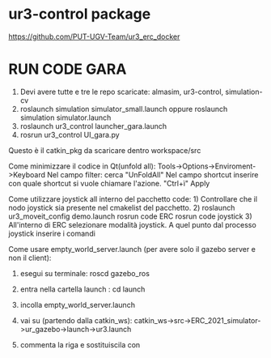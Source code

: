 # ur3-control package
https://github.com/PUT-UGV-Team/ur3_erc_docker

# RUN CODE GARA
1) Devi avere tutte e tre le repo scaricate: almasim, ur3-control, simulation-cv
2) roslaunch simulation simulator_small.launch      oppure      roslaunch simulation simulator.launch
3) roslaunch ur3_control launcher_gara.launch
4) rosrun ur3_control UI_gara.py


Questo è il catkin_pkg da scaricare dentro workspace/src

Come minimizzare il codice in Qt(unfold all):
Tools->Options->Enviroment->Keyboard
Nel campo filter: cerca "UnFoldAll"
Nel campo shortcut inserire con quale shortcut si vuole chiamare l'azione. "Ctrl+ì"
Apply


Come utilizzare joystick all interno del pacchetto code:
1)
Controllare che il nodo joystick sia presente nel cmakelist del pacchetto.
2)
roslaunch ur3_moveit_config demo.launch
rosrun code ERC
rosrun code joystick
3)
All'interno di ERC selezionare modalità joystick. A quel punto dal processo joystick inserire i comandi


Come usare empty_world_server.launch (per avere solo il gazebo server e non il client):

1) esegui su terminale:  roscd gazebo_ros

2) entra nella cartella launch : cd launch

3) incolla empty_world_server.launch

4) vai su (partendo dalla catkin_ws): catkin_ws->src->ERC_2021_simulator->ur_gazebo->launch->ur3.launch

5) commenta la riga  <include file="$(find gazebo_ros)/launch/empty_world.launch"> e sostituiscila con <include file="$(find gazebo_ros)/launch/empty_world_server.launch">
   
